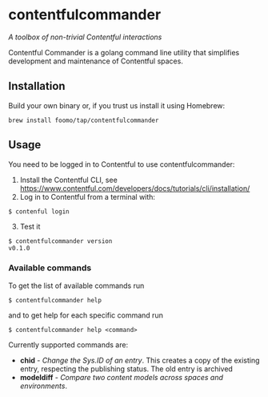 # contentfulcommander
_A toolbox of non-trivial Contentful interactions_

Contentful Commander is a golang command line utility that simplifies development
and maintenance of Contentful spaces. 

## Installation

Build your own binary or, if you trust us install it using Homebrew:

```
brew install foomo/tap/contentfulcommander
```

## Usage

You need to be logged in to Contentful to use contentfulcommander:

1) Install the Contentful CLI, see https://www.contentful.com/developers/docs/tutorials/cli/installation/
2) Log in to Contentful from a terminal with:
```
$ contenful login
```
3) Test it
```
$ contentfulcommander version
v0.1.0
```

### Available commands

To get the list of available commands run
```
$ contentfulcommander help
```
and to get help for each specific command run
```
$ contentfulcommander help <command>
```
Currently supported commands are:
- __chid__ - _Change the Sys.ID of an entry_. This creates a copy of the existing entry, 
respecting the publishing status. The old entry is archived
- __modeldiff__ - _Compare two content models across spaces and environments_. 


